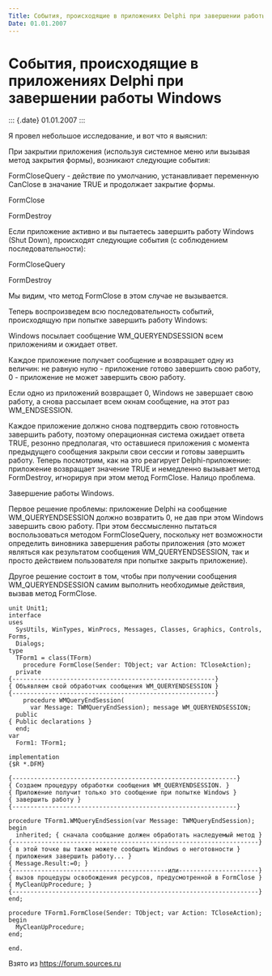 ```yaml
---
Title: События, происходящие в приложениях Delphi при завершении работы Windows
Date: 01.01.2007
---
```


События, происходящие в приложениях Delphi при завершении работы Windows
========================================================================

::: {.date}
01.01.2007
:::

Я провел небольшое исследование, и вот что я выяснил:

При закрытии приложения (используя системное меню или вызывая метод
закрытия формы), возникают следующие события:

FormCloseQuery - действие по умолчанию, устанавливает переменную
CanClose в значание TRUE и продолжает закрытие формы.

FormClose

FormDestroy

Если приложение активно и вы пытаетесь завершить работу Windows (Shut
Down), происходят следующие события (с соблюдением последовательности):

FormCloseQuery

FormDestroy

Мы видим, что метод FormClose в этом случае не вызывается.

Теперь воспроизведем всю последовательность событий, происходящую при
попытке завершить работу Windows:

Windows посылает сообщение WM\_QUERYENDSESSION всем приложениям и
ожидает ответ.

Каждое приложение получает сообщение и возвращает одну из величин: не
равную нулю - приложение готово завершить свою работу, 0 - приложение не
может завершить свою работу.

Если одно из приложений возвращает 0, Windows не завершает свою работу,
а снова рассылает всем окнам сообщение, на этот раз WM\_ENDSESSION.

Каждое приложение должно снова подтвердить свою готовность завершить
работу, поэтому операционная система ожидает ответа TRUE, резонно
предполагая, что оставшиеся приложения с момента предыдущего сообщения
закрыли свои сессии и готовы завершить работу. Теперь посмотрим, как на
это реагирует Delphi-приложение: приложение возвращает значение TRUE и
немедленно вызывает метод FormDestroy, игнорируя при этом метод
FormClose. Налицо проблема.

Завершение работы Windows.

Первое решение проблемы: приложение Delphi на сообщение
WM\_QUERYENDSESSION должно возвратить 0, не дав при этом Windows
завершить свою работу. При этом бессмысленно пытаться воспользоваться
методом FormCloseQuery, поскольку нет возможности определить виновника
завершения работы приложения (это может являться как результатом
сообщения WM\_QUERYENDSESSION, так и просто действием пользователя при
попытке закрыть приложение).

Другое решение состоит в том, чтобы при получении сообщения
WM\_QUERYENDSESSION самим выполнить необходимые действия, вызвав метод
FormClose.

    unit Unit1;
    interface
    uses
      SysUtils, WinTypes, WinProcs, Messages, Classes, Graphics, Controls, Forms,
      Dialogs;
    type
      TForm1 = class(TForm)
        procedure FormClose(Sender: TObject; var Action: TCloseAction);
      private
    {--------------------------------------------------------}
    { Объявляем свой обработчик сообщения WM_QUERYENDSESSION }
    {--------------------------------------------------------}
        procedure WMQueryEndSession(
          var Message: TWMQueryEndSession); message WM_QUERYENDSESSION;
      public
    { Public declarations }
      end;
    var
      Form1: TForm1;
     
    implementation
    {$R *.DFM}
     
    {--------------------------------------------------------------}
    { Создаем процедуру обработки сообщения WM_QUERYENDSESSION. }
    { Приложение получит только это сообщение при попытке Windows }
    { завершить работу }
    {--------------------------------------------------------------}
     
    procedure TForm1.WMQueryEndSession(var Message: TWMQueryEndSession);
    begin
      inherited; { сначала сообщание должен обработать наследуемый метод }
    {--------------------------------------------------------------------}
    { в этой точке вы также можете сообщить Windows о неготовности }
    { приложения завершить работу... }
    { Message.Result:=0; }
    {-------------------------------------------или----------------------}
    { вызов процедуры освобождения ресурсов, предусмотренной в FormClose }
    { MyCleanUpProcedure; }
    {--------------------------------------------------------------------}
    end;
     
    procedure TForm1.FormClose(Sender: TObject; var Action: TCloseAction);
    begin
      MyCleanUpProcedure;
    end;
     
    end.
     

Взято из <https://forum.sources.ru>
